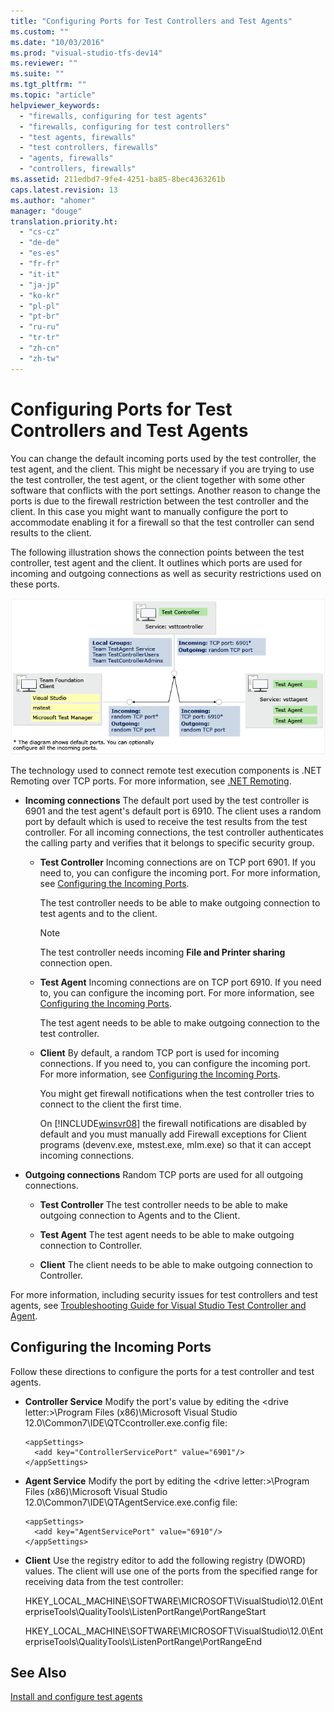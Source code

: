 ```yaml
---
title: "Configuring Ports for Test Controllers and Test Agents"
ms.custom: ""
ms.date: "10/03/2016"
ms.prod: "visual-studio-tfs-dev14"
ms.reviewer: ""
ms.suite: ""
ms.tgt_pltfrm: ""
ms.topic: "article"
helpviewer_keywords: 
  - "firewalls, configuring for test agents"
  - "firewalls, configuring for test controllers"
  - "test agents, firewalls"
  - "test controllers, firewalls"
  - "agents, firewalls"
  - "controllers, firewalls"
ms.assetid: 211edbd7-9fe4-4251-ba85-8bec4363261b
caps.latest.revision: 13
ms.author: "ahomer"
manager: "douge"
translation.priority.ht: 
  - "cs-cz"
  - "de-de"
  - "es-es"
  - "fr-fr"
  - "it-it"
  - "ja-jp"
  - "ko-kr"
  - "pl-pl"
  - "pt-br"
  - "ru-ru"
  - "tr-tr"
  - "zh-cn"
  - "zh-tw"
---
```

# Configuring Ports for Test Controllers and Test Agents
You can change the default incoming ports used by the test controller, the test agent, and the client. This might be necessary if you are trying to use the test controller, the test agent, or the client together with some other software that conflicts with the port settings. Another reason to change the ports is due to the firewall restriction between the test controller and the client. In this case you might want to manually configure the port to accommodate enabling it for a firewall so that the test controller can send results to the client.  
  
 The following illustration shows the connection points between the test controller, test agent and the client. It outlines which ports are used for incoming and outgoing connections as well as security restrictions used on these ports.  
  
 ![Test contoller and test agent ports and security](../test/media/testcontrolleragentfirewall.png "TestControllerAgentFirewall")  
  
 The technology used to connect remote test execution components is .NET Remoting over TCP ports. For more information, see [.NET Remoting](http://go.microsoft.com/fwlink/?LinkId=190617).  
  
-   **Incoming connections** The default port used by the test controller is 6901 and the test agent's default port is 6910. The client uses a random port by default which is used to receive the test results from the test controller. For all incoming connections, the test controller authenticates the calling party and verifies that it belongs to specific security group.  
  
    -   **Test Controller** Incoming connections are on TCP port 6901. If you need to, you can configure the incoming port. For more information, see [Configuring the Incoming Ports](#ConfigurePorts).  
  
         The test controller needs to be able to make outgoing connection to test agents and to the client.  
  
        > [!NOTE]
        >  The test controller needs incoming **File and Printer sharing** connection open.  
  
    -   **Test Agent** Incoming connections are on TCP port 6910. If you need to, you can configure the incoming port. For more information, see [Configuring the Incoming Ports](#ConfigurePorts).  
  
         The test agent needs to be able to make outgoing connection to the test controller.  
  
    -   **Client** By default, a random TCP port is used for incoming connections. If you need to, you can configure the incoming port. For more information, see [Configuring the Incoming Ports](#ConfigurePorts).  
  
         You might get firewall notifications when the test controller tries to connect to the client the first time.  
  
         On [!INCLUDE[winsvr08](../test/includes/winsvr08_md.md)] the firewall notifications are disabled by default and you must manually add Firewall exceptions for Client programs (devenv.exe, mstest.exe, mlm.exe) so that it can accept incoming connections.  
  
-   **Outgoing connections** Random TCP ports are used for all outgoing connections.  
  
    -   **Test Controller** The test controller needs to be able to make outgoing connection to Agents and to the Client.  
  
    -   **Test Agent** The test agent needs to be able to make outgoing connection to Controller.  
  
    -   **Client** The client needs to be able to make outgoing connection to Controller.  
  
 For more information, including security issues for test controllers and test agents, see [Troubleshooting Guide for Visual Studio Test Controller and Agent](http://go.microsoft.com/fwlink/?LinkId=190594).  
  
##  <a name="ConfigurePorts"></a> Configuring the Incoming Ports  
 Follow these directions to configure the ports for a test controller and test agents.  
  
-   **Controller Service** Modify the port's value by editing the \<drive letter:>\Program Files (x86)\Microsoft Visual Studio 12.0\Common7\IDE\QTCcontroller.exe.config file:  
  
    ```  
    <appSettings>  
      <add key="ControllerServicePort" value="6901"/>  
    </appSettings>  
    ```  
  
-   **Agent Service** Modify the port by editing the \<drive letter:>\Program Files (x86)\Microsoft Visual Studio 12.0\Common7\IDE\QTAgentService.exe.config file:  
  
    ```  
    <appSettings>  
      <add key="AgentServicePort" value="6910"/>  
    </appSettings>  
    ```  
  
-   **Client** Use the registry editor to add the following registry (DWORD) values. The client will use one of the ports from the specified range for receiving data from the test controller:  
  
     HKEY_LOCAL_MACHINE\SOFTWARE\MICROSOFT\VisualStudio\12.0\EnterpriseTools\QualityTools\ListenPortRange\PortRangeStart  
  
     HKEY_LOCAL_MACHINE\SOFTWARE\MICROSOFT\VisualStudio\12.0\EnterpriseTools\QualityTools\ListenPortRange\PortRangeEnd  
  
## See Also  
 [Install and configure test agents](../test/install-and-configure-test-agents.md)